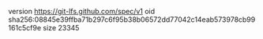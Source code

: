 version https://git-lfs.github.com/spec/v1
oid sha256:08845e39ffba71b297c6f95b38b06572dd77042c14eab573978cb99161c5cf9e
size 23345
